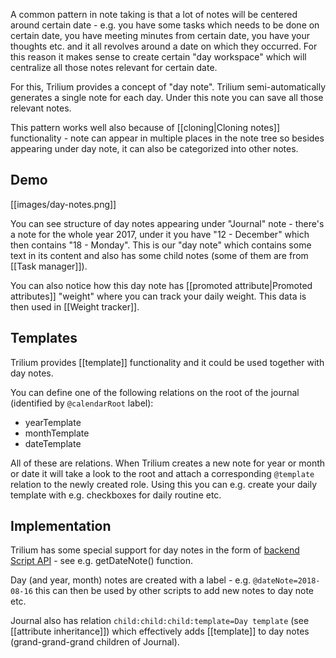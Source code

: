 A common pattern in note taking is that a lot of notes will be centered around certain date - e.g. you have some tasks which needs to be done on certain date, you have meeting minutes from certain date, you have your thoughts etc. and it all revolves around a date on which they occurred. For this reason it makes sense to create certain "day workspace" which will centralize all those notes relevant for certain date.

For this, Trilium provides a concept of "day note". Trilium semi-automatically generates a single note for each day. Under this note you can save all those relevant notes.

This pattern works well also because of [[cloning|Cloning notes]] functionality - note can appear in multiple places in the note tree so besides appearing under day note, it can also be categorized into other notes.

## Demo
[[images/day-notes.png]]

You can see structure of day notes appearing under "Journal" note - there's a note for the whole year 2017, under it you have "12 - December" which then contains "18 - Monday". This is our "day note" which contains some text in its content and also has some child notes (some of them are from [[Task manager]]).

You can also notice how this day note has [[promoted attribute|Promoted attributes]] "weight" where you can track your daily weight. This data is then used in [[Weight tracker]].

## Templates
Trilium provides [[template]] functionality and it could be used together with day notes.

You can define one of the following relations on the root of the journal (identified by `@calendarRoot` label):

* yearTemplate
* monthTemplate
* dateTemplate

All of these are relations. When Trilium creates a new note for year or month or date it will take a look to the root and attach a corresponding `@template` relation to the newly created role. Using this you can e.g. create your daily template with e.g. checkboxes for daily routine etc.

## Implementation

Trilium has some special support for day notes in the form of [backend Script API](https://zadam.github.io/trilium/backend_api/BackendScriptApi.html) - see e.g. getDateNote() function.

Day (and year, month) notes are created with a label - e.g. `@dateNote=2018-08-16` this can then be used by other scripts to add new notes to day note etc.

Journal also has relation `child:child:child:template=Day template` (see [[attribute inheritance]]) which effectively adds [[template]] to day notes (grand-grand-grand children of Journal).
